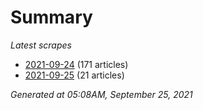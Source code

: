 # Summary
*Latest scrapes*
* [2021-09-24](https://github.com/nuuuwan/news_lk/blob/data/news_lk.2021-09-24.json) (171 articles)
* [2021-09-25](https://github.com/nuuuwan/news_lk/blob/data/news_lk.2021-09-25.json) (21 articles)

*Generated at 05:08AM, September 25, 2021*